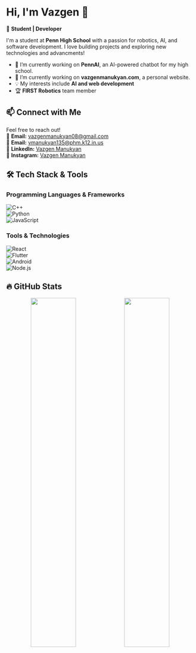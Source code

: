 # Hi, I'm Vazgen 👋  

🚀 **Student | Developer**  

I'm a student at **Penn High School** with a passion for robotics, AI, and software development. I love building projects and exploring new technologies and advancments!

- 🔭 I’m currently working on **PennAI**, an AI-powered chatbot for my high school.
- 🔭 I’m currently working on **vazgenmanukyan.com**, a personal website.
- 💡 My interests include **AI and web development**  
- 🏆 **FIRST Robotics** team member

## 📫 Connect with Me  
Feel free to reach out!  
📧 **Email:** [vazgenmanukyan08@gmail.com](mailto:vazgenmanukyan08@gmail.com)  
📧 **Email:** [vmanukyan135@phm.k12.in.us](mailto:vmanukyan135@phm.k12.in.us)  
🔗 **LinkedIn:** [Vazgen Manukyan](https://www.linkedin.com/in/vazgen-manukyan-a60601318/)  
🔗 **Instagram:** [Vazgen Manukyan](https://www.instagram.com/)  

## 🛠️ Tech Stack & Tools  
### Programming Languages & Frameworks  
![C++](https://img.shields.io/badge/C%2B%2B-00599C?style=for-the-badge&logo=cplusplus&logoColor=white)  
![Python](https://img.shields.io/badge/Python-3776AB?style=for-the-badge&logo=python&logoColor=white)  
![JavaScript](https://img.shields.io/badge/JavaScript-F7DF1E?style=for-the-badge&logo=javascript&logoColor=black)  

### Tools & Technologies  
![React](https://img.shields.io/badge/React-61DAFB?style=for-the-badge&logo=react&logoColor=black)  
![Flutter](https://img.shields.io/badge/Flutter-02569B?style=for-the-badge&logo=flutter&logoColor=white)  
![Android](https://img.shields.io/badge/Android-3DDC84?style=for-the-badge&logo=android&logoColor=black)  
![Node.js](https://img.shields.io/badge/Node.js-43853D?style=for-the-badge&logo=node.js&logoColor=white)  

## 🔥 GitHub Stats  
<p align="center"> 
  <img src="https://github-readme-stats.vercel.app/api?username=vmanukyann&show_icons=true&theme=tokyonight" width="49%" /> 
  <img src="https://github-readme-streak-stats.herokuapp.com/?user=vmanukyann&theme=tokyonight" width="49%" /> 
</p>
